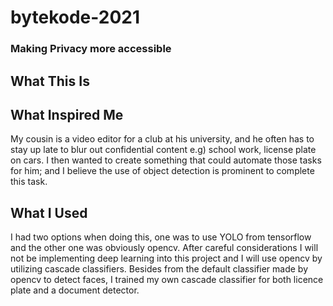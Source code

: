 # bytekode-2021
### Making Privacy more accessible

## What This Is


## What Inspired Me
My cousin is a video editor for a club at his university, and he often has to stay up late to blur out confidential content e.g) school work, license plate on cars. I then wanted to create something that could automate those tasks for him; and I believe the use of object detection is prominent to complete this task. 

## What I Used
I had two options when doing this, one was to use YOLO from tensorflow and the other one was obviously opencv. After careful considerations I will not be implementing deep learning into this project and I will use opencv by utilizing cascade classifiers. Besides from the default classifier made by opencv to detect faces, I trained my own cascade classifier for both licence plate and a document detector. 
